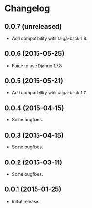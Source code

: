 # Changelog #


## 0.0.7 (unreleased)
- Add compatibility with taiga-back 1.8.


## 0.0.6 (2015-05-25)
- Force to use Django 1.7.8


## 0.0.5 (2015-05-21)
- Add compatibility with taiga-back 1.7.


## 0.0.4 (2015-04-15)
- Some bugfixes.


## 0.0.3 (2015-04-15)
- Some bugfixes.


## 0.0.2 (2015-03-11)
- Some bugfixes.


## 0.0.1 (2015-01-25)
- Initial release.
